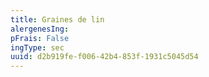 ```yaml
---
title: Graines de lin
alergenesIng:
pFrais: False
ingType: sec
uuid: d2b919fe-f006-42b4-853f-1931c5045d54
---
```

